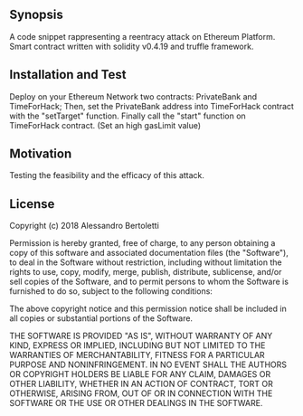 ## Synopsis

A code snippet rappresenting a reentracy attack on Ethereum Platform.
Smart contract written with solidity v0.4.19 and truffle framework.

## Installation and Test

Deploy on your Ethereum Network two contracts: PrivateBank and TimeForHack;
Then, set the PrivateBank address into TimeForHack contract with the "setTarget" function.
Finally call the "start" function on TimeForHack contract. (Set an high gasLimit value)

## Motivation

Testing the feasibility and the efficacy of this attack.

## License

Copyright (c) 2018 Alessandro Bertoletti

Permission is hereby granted, free of charge, to any person
obtaining a copy of this software and associated documentation
files (the "Software"), to deal in the Software without
restriction, including without limitation the rights to use,
copy, modify, merge, publish, distribute, sublicense, and/or sell
copies of the Software, and to permit persons to whom the
Software is furnished to do so, subject to the following
conditions:

The above copyright notice and this permission notice shall be
included in all copies or substantial portions of the Software.

THE SOFTWARE IS PROVIDED "AS IS", WITHOUT WARRANTY OF ANY KIND,
EXPRESS OR IMPLIED, INCLUDING BUT NOT LIMITED TO THE WARRANTIES
OF MERCHANTABILITY, FITNESS FOR A PARTICULAR PURPOSE AND
NONINFRINGEMENT. IN NO EVENT SHALL THE AUTHORS OR COPYRIGHT
HOLDERS BE LIABLE FOR ANY CLAIM, DAMAGES OR OTHER LIABILITY,
WHETHER IN AN ACTION OF CONTRACT, TORT OR OTHERWISE, ARISING
FROM, OUT OF OR IN CONNECTION WITH THE SOFTWARE OR THE USE OR
OTHER DEALINGS IN THE SOFTWARE.